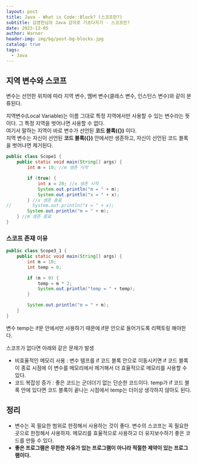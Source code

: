 ```yaml
---
layout: post
title: Java - What is Code::Block? (스코프란?)
subtitle: 김영한님의 Java 강의로 기초다지기 - 스코프란?
date: 2023-12-05
author: Warner
header-img: img/bg/post-bg-blocks.jpg
catalog: true
tags:
  - Java
---
```


## 지역 변수와 스코프

변수는 선언한 위치에 따라 지역 변수, 멤버 변수(클래스 변수, 인스턴스 변수)와 같이 분류된다.

지역변수(Local Variable)는 이름 그대로 특정 지역에서만 사용할 수 있는 변수라는 뜻이다.
그 특정 지역을 벗어나면 사용할 수 없다.\
여기서 말하는 지역이 바로 변수가 선언된 **코드 블록({})** 이다.\
지역 변수는 자신이 선언된 **코드 블록({})** 안에서만 생존하고, 자신이 선언된 코드 블록을 벗어나면 제거된다.

~~~java
public class Scope1 {
    public static void main(String[] args) {
        int m = 10; //m 생존 시작

        if (true) {
            int x = 20; //x 생존 시작
            System.out.println("m = " + m);
            System.out.println("x = " + x);
        } //x 생존 종료
//        System.out.println("x = " + x);
        System.out.println("m = " + m);
    } //m 생존 종료
}
~~~

### 스코프 존재 이유

~~~java
public class Scope3_1 {
    public static void main(String[] args) {
        int m = 10;
        int temp = 0;

        if (m > 0) {
            temp = m * 2;
            System.out.println("temp = " + temp);
        }

        System.out.println("m = " + m);
    }
}
~~~

변수 temp는 if문 안에서만 사용하기 때문에 if문 안으로 들어가도록 리팩토링 해야한다.

스코프가 없다면 아래와 같은 문제가 발생
- 비효율적인 메모리 사용 : 변수 템프를 if 코드 블록 안으로 이동시키면 if 코드 블록이 종료 시점에 이 변수를 메모리에서 제거해서 더 효율적으로 메모리를 사용할 수 있다.
- 코드 복잡성 증가 : 좋은 코드는 군더더기 없는 단순한 코드이다. temp가 if 코드 블록 안에 있다면 코드 블록이 끝나는 시점에서 temp는 더이상 생각하지 않아도 된다. 

## 정리 
- 변수는 꼭 필요한 범위로 한정해서 사용하는 것이 좋다. 변수의 스코프는 꼭 필요한 곳으로 한정해서 사용하자. 메모리를 효율적으로 사용하고 더 유지보수하기 좋은 코드를 만들 수 있다.
- **좋은 프로그램은 무한한 자유가 있는 프로그램이 아니라 적절한 제약이 있는 프로그램이다.**
